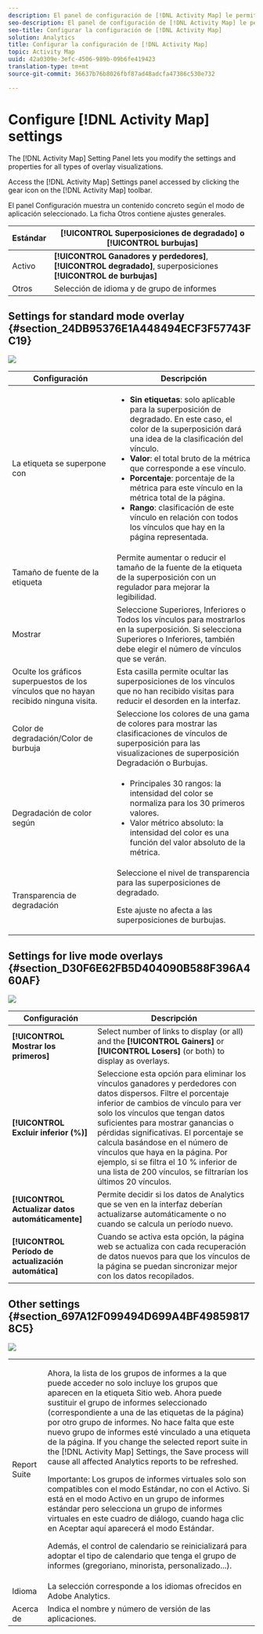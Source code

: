 ```yaml
---
description: El panel de configuración de [!DNL Activity Map] le permite modificar la configuración y las propiedades de todos los tipos de visualizaciones de superposiciones.
seo-description: El panel de configuración de [!DNL Activity Map] le permite modificar la configuración y las propiedades de todos los tipos de visualizaciones de superposiciones.
seo-title: Configurar la configuración de [!DNL Activity Map]
solution: Analytics
title: Configurar la configuración de [!DNL Activity Map]
topic: Activity Map
uuid: 42a0309e-3efc-4506-989b-09b6fe419423
translation-type: tm+mt
source-git-commit: 36637b76b8026fbf87ad48adcfa47386c530e732

---
```



# Configure [!DNL Activity Map] settings

The [!DNL Activity Map] Setting Panel lets you modify the settings and properties for all types of overlay visualizations.

Access the [!DNL Activity Map] Settings panel accessed by clicking the gear icon on the [!DNL Activity Map] toolbar.

El panel Configuración muestra un contenido concreto según el modo de aplicación seleccionado. La ficha Otros contiene ajustes generales.

| Estándar | **[!UICONTROL Superposiciones de degradado]** o **[!UICONTROL burbujas]** |
|---|---|
| Activo | **[!UICONTROL Ganadores y perdedores]**, **[!UICONTROL degradado]**, superposiciones **[!UICONTROL de burbujas]** |
| Otros | Selección de idioma y de grupo de informes |

## Settings for standard mode overlay {#section_24DB95376E1A448494ECF3F57743FC19}

![](assets/settings_standard.png)

<table id="table_0244107DE6D142F2A1DA4882E0ED9826"> 
 <thead> 
  <tr> 
   <th colname="col2" class="entry"> Configuración </th> 
   <th colname="col3" class="entry"> Descripción </th> 
  </tr> 
 </thead>
 <tbody> 
  <tr> 
   <td colname="col2"> <span class="uicontrol"> La etiqueta se superpone con</span> </td> 
   <td colname="col3"> 
    <ul id="ul_13AD02789F2D4904A35215A8FA230F3E"> 
     <li id="li_8DB71636D2074C69B0D94D3FB0CAFE28"> <b>Sin etiquetas</b>: solo aplicable para la superposición de degradado. En este caso, el color de la superposición dará una idea de la clasificación del vínculo. </li> 
     <li id="li_39C98D7EA9514C1D8731B9D21C0E73A6"> <b>Valor</b>: el total bruto de la métrica que corresponde a ese vínculo. </li> 
     <li id="li_A5F583E45BCD4F2399398F9DCC7FE382"> <b>Porcentaje</b>: porcentaje de la métrica para este vínculo en la métrica total de la página. </li> 
     <li id="li_E4BF7D3B863E4B6C8E737CF29ADA9D67"> <b>Rango</b>: clasificación de este vínculo en relación con todos los vínculos que hay en la página representada. </li> 
    </ul> </td> 
  </tr> 
  <tr> 
   <td colname="col2"> <span class="uicontrol"> Tamaño de fuente de la etiqueta</span> </td> 
   <td colname="col3"> Permite aumentar o reducir el tamaño de la fuente de la etiqueta de la superposición con un regulador para mejorar la legibilidad. </td> 
  </tr> 
  <tr> 
   <td colname="col2"> <span class="uicontrol"> Mostrar</span> </td> 
   <td colname="col3">Seleccione <span class="uicontrol">Superiores</span>, <span class="uicontrol">Inferiores</span> o <span class="uicontrol">Todos los vínculos</span> para mostrarlos en la superposición. Si selecciona Superiores o Inferiores, también debe elegir el número de vínculos que se verán. </td> 
  </tr> 
  <tr> 
   <td colname="col2"> <span class="uicontrol"> Oculte los gráficos superpuestos de los vínculos que no hayan recibido ninguna visita.</span> </td> 
   <td colname="col3"> Esta casilla permite ocultar las superposiciones de los vínculos que no han recibido visitas para reducir el desorden en la interfaz. </td> 
  </tr> 
  <tr> 
   <td colname="col2"> <span class="uicontrol"> Color de degradación/Color de burbuja</span> </td> 
   <td colname="col3">Seleccione los colores de una gama de colores para mostrar las clasificaciones de vínculos de superposición para las visualizaciones de superposición <span class="uicontrol">Degradación</span> o <span class="uicontrol">Burbujas</span>. </td> 
  </tr> 
  <tr> 
   <td colname="col2"> <span class="uicontrol"> Degradación de color según</span> </td> 
   <td colname="col3"> 
    <ul id="ul_1B5C2A44A9EB465D8B8E9AD91AF79D69"> 
     <li id="li_C983CB68B90B492BB0774254292B5961"> <span class="uicontrol"> Principales 30 rangos</span>: la intensidad del color se normaliza para los 30 primeros valores. </li> 
     <li id="li_1E83431C8C734AB0BC82B5A66AED1189"> <span class="uicontrol"> Valor métrico absoluto</span>: la intensidad del color es una función del valor absoluto de la métrica. </li> 
    </ul> </td> 
  </tr> 
  <tr> 
   <td colname="col2"> <span class="uicontrol"> Transparencia de degradación</span> </td> 
   <td colname="col3">Seleccione el nivel de transparencia para las superposiciones de degradado. <p>Este ajuste no afecta a las superposiciones de burbujas. </p> </td> 
  </tr> 
 </tbody> 
</table>

## Settings for live mode overlays {#section_D30F6E62FB5D404090B588F396A460AF}

![](assets/settings_live.png)

| Configuración | Descripción |
|---|---|
| **[!UICONTROL Mostrar los primeros]** | Select number of links to display (or all) and the **[!UICONTROL Gainers]** or **[!UICONTROL Losers]** (or both) to display as overlays. |
| **[!UICONTROL Excluir inferior (%)]** | Seleccione esta opción para eliminar los vínculos ganadores y perdedores con datos dispersos. Filtre el porcentaje inferior de cambios de vínculo para ver solo los vínculos que tengan datos suficientes para mostrar ganancias o pérdidas significativas. El porcentaje se calcula basándose en el número de vínculos que haya en la página. Por ejemplo, si se filtra el 10 % inferior de una lista de 200 vínculos, se filtrarían los últimos 20 vínculos. |
| **[!UICONTROL Actualizar datos automáticamente]** | Permite decidir si los datos de Analytics que se ven en la interfaz deberían actualizarse automáticamente o no cuando se calcula un período nuevo. |
| **[!UICONTROL Período de actualización automática]** | Cuando se activa esta opción, la página web se actualiza con cada recuperación de datos nuevos para que los vínculos de la página se puedan sincronizar mejor con los datos recopilados. |

## Other settings {#section_697A12F099494D699A4BF498598178C5}

![](assets/settings_other.png)

<table id="table_0F560236F8844FA0928CBB9C50D5ABEF"> 
 <tbody> 
  <tr> 
   <td colname="col1"> Report Suite </td> 
   <td colname="col2"> <p>Ahora, la lista de los grupos de informes a la que puede acceder no solo incluye los grupos que aparecen en la etiqueta Sitio web. Ahora puede sustituir el grupo de informes seleccionado (correspondiente a una de las etiquetas de la página) por otro grupo de informes. No hace falta que este nuevo grupo de informes esté vinculado a una etiqueta de la página. If you change the selected report suite in the [!DNL Activity Map] Settings, the <span class="uicontrol"> Save</span> process will cause all affected Analytics reports to be refreshed. </p> <p> <p>Importante: Los grupos de informes virtuales solo son compatibles con el modo Estándar, no con el Activo. Si está en el modo Activo en un grupo de informes estándar pero selecciona un grupo de informes virtuales en este cuadro de diálogo, cuando haga clic en <span class="uicontrol">Aceptar</span> aquí aparecerá el modo Estándar. </p> </p> <p>Además, el control de calendario se reinicializará para adoptar el tipo de calendario que tenga el grupo de informes (gregoriano, minorista, personalizado...). </p> </td> 
  </tr> 
  <tr> 
   <td colname="col1"> Idioma </td> 
   <td colname="col2"> La selección corresponde a los idiomas ofrecidos en Adobe Analytics. </td> 
  </tr> 
  <tr> 
   <td colname="col1"> Acerca de </td> 
   <td colname="col2"> Indica el nombre y número de versión de las aplicaciones. </td> 
  </tr> 
 </tbody> 
</table>

